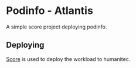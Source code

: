 # Podinfo - Atlantis

A simple score project deploying podinfo.

## Deploying

[Score](https://score.dev/) is used to deploy the workload to humanitec.
